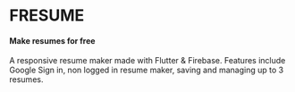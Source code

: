 # FRESUME

#### Make resumes for free

A responsive resume maker made with Flutter & Firebase. Features include Google Sign in, non logged in resume maker, saving and managing up to 3 resumes.




